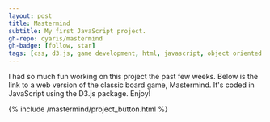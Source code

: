 ```yaml
---
layout: post
title: Mastermind
subtitle: My first JavaScript project.
gh-repo: cyaris/mastermind
gh-badge: [follow, star]
tags: [css, d3.js, game development, html, javascript, object oriented programming, web development]
---
```


I had so much fun working on this project the past few weeks. Below is the link to a web version of the classic board game, Mastermind. It's coded in JavaScript using the D3.js package. Enjoy!

{% include /mastermind/project_button.html %}
